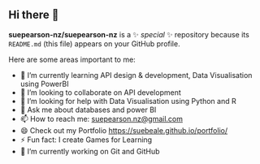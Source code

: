 ## Hi there 👋

**suepearson-nz/suepearson-nz** is a ✨ _special_ ✨ repository because its `README.md` (this file) appears on your GitHub profile.

Here are some areas important to me:

- 🌱 I’m currently learning API design & development, Data Visualisation using PowerBI
- 👯 I’m looking to collaborate on API development
- 🤔 I’m looking for help with Data Visualisation using Python and R
- 💬 Ask me about databases and power BI
- 📫 How to reach me: suepearson.nz@gmail.com
- 😄 Check out my Portfolio https://suebeale.github.io/portfolio/
- ⚡ Fun fact: I create Games for Learning
- 🔭 I’m currently working on Git and GitHub
